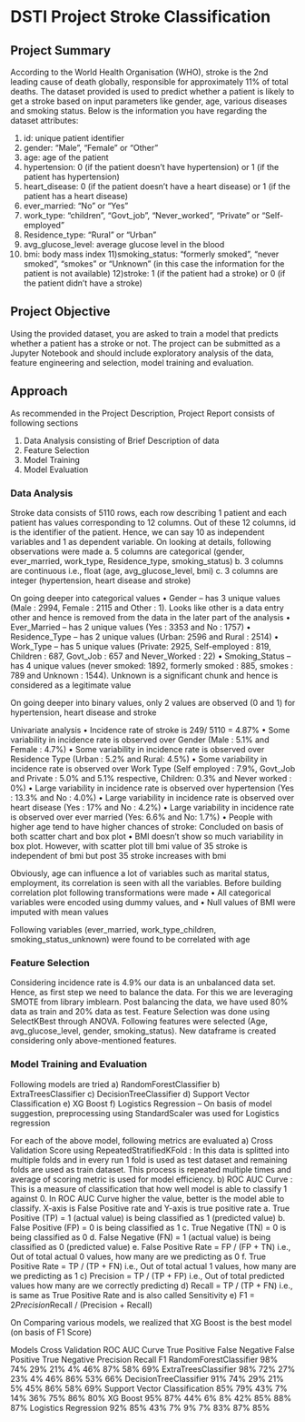 # DSTI Project Stroke Classification

## Project Summary
According to the World Health Organisation (WHO), stroke is the 2nd leading cause of death globally, responsible for approximately 11% of total deaths. The dataset provided is used to predict whether a patient is likely to get a stroke based on input parameters like gender, age, various diseases and smoking status.
Below is the information you have regarding the dataset attributes:
1) id: unique patient identifier
2) gender: “Male”, “Female” or “Other”
3) age: age of the patient
4) hypertension: 0 (if the patient doesn’t have hypertension) or 1 (if the patient has hypertension)
5) heart_disease: 0 (if the patient doesn’t have a heart disease) or 1 (if the patient has a heart disease)
6) ever_married: “No” or “Yes”
7) work_type: “children”, “Govt_job”, “Never_worked”, “Private” or “Self-employed”
8) Residence_type: “Rural” or “Urban”
9) avg_glucose_level: average glucose level in the blood
10) bmi: body mass index
11)smoking_status: “formerly smoked”, “never smoked”, “smokes” or “Unknown” (in this case the information for the patient is not available)
12)stroke: 1 (if the patient had a stroke) or 0 (if the patient didn’t have a stroke)

## Project Objective
Using the provided dataset, you are asked to train a model that predicts whether a patient has a stroke or not. The project can be submitted as a Jupyter Notebook and should include exploratory analysis of the data, feature engineering and selection, model training and evaluation.

## Approach
As recommended in the Project Description, Project Report consists of following sections
1)	Data Analysis consisting of Brief Description of data
2)	Feature Selection
3)	Model Training
4)	Model Evaluation 

### Data Analysis
Stroke data consists of 5110 rows, each row describing 1 patient and each patient has values corresponding to 12 columns. Out of these 12 columns, id is the identifier of the patient. Hence, we can say 10 as independent variables and 1 as dependent variable. On looking at details, following observations were made
a.	5 columns are categorical (gender, ever_married, work_type, Residence_type, smoking_status)
b.	3 columns are continuous i.e., float (age, avg_glucose_level, bmi)
c.	3 columns are integer (hypertension, heart disease and stroke)

On going deeper into categorical values
•	Gender – has 3 unique values (Male : 2994, Female : 2115 and Other : 1). Looks like other is a data entry other and hence is removed from the data in the later part of the analysis
•	Ever_Married – has 2 unique values (Yes : 3353 and No : 1757)
•	Residence_Type – has 2 unique values (Urban: 2596 and Rural : 2514)
•	Work_Type – has 5 unique values (Private: 2925, Self-employed : 819, Children : 687, Govt_Job : 657 and Never_Worked : 22)
•	Smoking_Status – has 4 unique values (never smoked: 1892, formerly smoked : 885, smokes : 789 and Unknown : 1544). Unknown is a significant chunk and hence is considered as a legitimate value

On going deeper into binary values, only 2 values are observed (0 and 1) for hypertension, heart disease and stroke

Univariate analysis
•	Incidence rate of stroke is 249/ 5110 = 4.87%
•	Some variability in incidence rate is observed over Gender (Male : 5.1% and Female : 4.7%)
•	Some variability in incidence rate is observed over Residence Type (Urban : 5.2% and Rural: 4.5%)
•	Some variability in incidence rate is observed over Work Type (Self employed : 7.9%, Govt_Job and Private : 5.0% and 5.1% respective, Children: 0.3% and Never worked : 0%)
•	Large variability in incidence rate is observed over hypertension (Yes : 13.3% and No : 4.0%)
•	Large variability in incidence rate is observed over heart disease (Yes : 17% and No : 4.2%)
•	Large variability in incidence rate is observed over ever married (Yes: 6.6% and No: 1.7%)
•	People with higher age tend to have higher chances of stroke: Concluded on basis of both scatter chart and box plot
•	BMI doesn’t show so much variability in box plot. However, with scatter plot till bmi value of 35 stroke is independent of bmi but post 35 stroke increases with bmi

Obviously, age can influence a lot of variables such as marital status, employment, its correlation is seen with all the variables. Before building correlation plot following transformations were made
•	All categorical variables were encoded using dummy values, and 
•	Null values of BMI were imputed with mean values

Following variables (ever_married, work_type_children, smoking_status_unknown) were found to be correlated with age

### Feature Selection
Considering incidence rate is 4.9% our data is an unbalanced data set. Hence, as first step we need to balance the data. For this we are leveraging SMOTE from library imblearn. Post balancing the data, we have used 80% data as train and 20% data as test. Feature Selection was done using SelectKBest through ANOVA. Following features were selected (Age, avg_glucose_level, gender, smoking_status). New dataframe is created considering only above-mentioned features.

### Model Training and Evaluation

Following models are tried
a)	RandomForestClassifier
b)	ExtraTreesClassifier
c)	DecisionTreeClassifier
d)	Support Vector Classification
e)	XG Boost
f)	Logistics Regression – On basis of model suggestion, preprocessing using StandardScaler was used for Logistics regression

For each of the above model, following metrics are evaluated
a)	Cross Validation Score using RepeatedStratifiedKFold : In this data is splitted into multiple folds and in every run 1 fold is used as test dataset and remaining folds are used as train dataset. This process is repeated multiple times and average of scoring metric is used for model efficiency.
b)	ROC AUC Curve : This is a measure of classification that how well model is able to classify 1 against 0. In ROC AUC Curve higher the value, better is the model able to classify. X-axis is False Positive rate and Y-axis is true positive rate
      a.	True Positive (TP) = 1 (actual value) is being classified as 1 (predicted value)
      b.	False Positive (FP) = 0 is being classified as 1
      c.	True Negative (TN) = 0 is being classified as 0
      d.	False Negative (FN) = 1 (actual value) is being classified as 0 (predicted value)
      e.	False Positive Rate = FP / (FP + TN) i.e., Out of total actual 0 values, how many are we predicting as 0
      f.	True Positive Rate = TP / (TP + FN) i.e., Out of total actual 1 values, how many are we predicting as 1
c)	Precision = TP / (TP + FP) i.e., Out of total predicted values how many are we correctly predicting
d)	Recall = TP / (TP + FN) i.e., is same as True Positive Rate and is also called Sensitivity
e)	F1 = 2*Precision*Recall / (Precision + Recall)

On Comparing various models, we realized that XG Boost is the best model (on basis of F1 Score)

Models	Cross Validation	ROC AUC Curve	True Positive	False Negative	False Positive	True Negative	Precision	Recall	F1
RandomForestClassifier	98%	74%	29%	21%	4%	46%	87%	58%	69%
ExtraTreesClassifier	98%	72%	27%	23%	4%	46%	86%	53%	66%
DecisionTreeClassifier	91%	74%	29%	21%	5%	45%	86%	58%	69%
Support Vector Classification	85%	79%	43%	7%	14%	36%	75%	86%	80%
XG Boost	95%	87%	44%	6%	8%	42%	85%	88%	87%
Logistics Regression	92%	85%	43%	7%	9%	7%	83%	87%	85%






